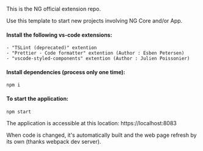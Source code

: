 This is the NG official extension repo.

Use this template to start new projects involving NG Core and/or App.

#### Install the following vs-code extensions:

    - "TSLint (deprecated)" extention
    - "Prettier - Code formatter" extention (Author : Esben Petersen)
    - "vscode-styled-components" extention (Author : Julien Poissonier)

#### Install dependencies (process only one time):

    npm i

#### To start the application:

    npm start

The application is accessible at this location: https://localhost:8083

When code is changed, it's automatically built and the web page refresh by its own (thanks webpack dev server).
